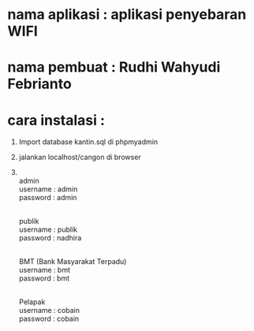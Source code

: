 # nama aplikasi : aplikasi penyebaran WIFI
# nama pembuat : Rudhi Wahyudi Febrianto

# cara instalasi :
1. Import database kantin.sql di phpmyadmin
2. jalankan localhost/cangon di browser
3. 
   <br> admin
    <br> username : admin
    <br> password : admin

    <br>publik
   <br> username : publik
    <br> password : nadhira

    <br>BMT (Bank Masyarakat Terpadu)
   <br> username : bmt
    <br> password : bmt

    <br>Pelapak
    <br> username : cobain
    <br> password : cobain


    
